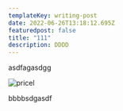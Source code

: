 ```yaml
---
templateKey: writing-post
date: 2022-06-26T13:18:12.695Z
featuredpost: false
title: "111"
description: DDDD
---
```

asdfagasdgg

![pricel](/img/blog-index.jpg "ABCD")

bbbbsdgasdf